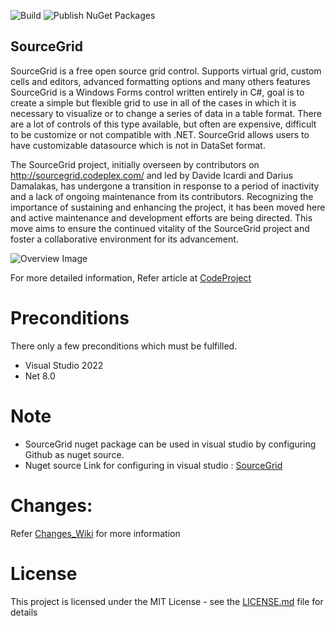 ![Build](https://github.com/siemens/sourcegrid/workflows/Build/badge.svg)
![Publish NuGet Packages](https://github.com/siemens/sourcegrid/workflows/Publish%20NuGet%20Packages/badge.svg)
## SourceGrid

SourceGrid is a free open source grid control. Supports virtual grid, custom cells and editors, advanced formatting options and many others features
SourceGrid is a Windows Forms control written entirely in C#, goal is to create a simple but flexible grid to use in all of the cases in which it is necessary to visualize or to change a series of data in a table format. There are a lot of controls of this type available, but often are expensive, difficult to be customize or not compatible with .NET. SourceGrid allows users to have customizable datasource which is not in DataSet format.

The SourceGrid project, initially overseen by contributors on http://sourcegrid.codeplex.com/ and led by Davide Icardi and Darius Damalakas, has undergone a transition in response to a period of inactivity and a lack of ongoing maintenance from its contributors.
Recognizing the importance of sustaining and enhancing the project, it has been moved here and active maintenance and development efforts are being directed. This move aims to ensure the continued vitality of the SourceGrid project and foster a collaborative environment for its advancement.

![Overview Image](/img/SourceGrid_Overview.jpg)

For more detailed information, Refer article at [CodeProject](https://www.codeproject.com/Articles/3531/SourceGrid-Open-Source-C-Grid-Control)

# Preconditions

There only a few preconditions which must be fulfilled.

* Visual Studio 2022
* Net 8.0

# Note 

* SourceGrid nuget package can be used in visual studio by configuring Github as nuget source.
* Nuget source Link for configuring in visual studio : [SourceGrid](https://eur01.safelinks.protection.outlook.com/?url=https%3A%2F%2Fnuget.pkg.github.com%2FSiemens%2Findex.json&data=05%7C02%7Crahul.rajesh%40siemens.com%7C529a017e2d01450cf71b08dc3c597754%7C38ae3bcd95794fd4addab42e1495d55a%7C1%7C0%7C638451602179875886%7CUnknown%7CTWFpbGZsb3d8eyJWIjoiMC4wLjAwMDAiLCJQIjoiV2luMzIiLCJBTiI6Ik1haWwiLCJXVCI6Mn0%3D%7C0%7C%7C%7C&sdata=YvpNUOj1pKlJpoT5QBollCpgcXNW0b%2BsN13Ep5zQe48%3D&reserved=0)


# Changes:

Refer [Changes_Wiki](https://github.com/siemens/sourcegrid/wiki/Changes) for more information

# License
This project is licensed under the MIT License - see the [LICENSE.md](https://github.com/siemens/sourcegrid/blob/master/LICENSE) file for details 


